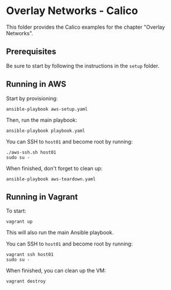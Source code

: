 # Overlay Networks - Calico

This folder provides the Calico examples for the chapter "Overlay Networks".

## Prerequisites

Be sure to start by following the instructions in the `setup` folder.

## Running in AWS

Start by provisioning:

```
ansible-playbook aws-setup.yaml
```

Then, run the main playbook:

```
ansible-playbook playbook.yaml
```

You can SSH to `host01` and become root by running:

```
./aws-ssh.sh host01
sudo su -
```

When finished, don't forget to clean up:

```
ansible-playbook aws-teardown.yaml
```

## Running in Vagrant

To start:

```
vagrant up
```

This will also run the main Ansible playbook.

You can SSH to `host01` and become root by running:

```
vagrant ssh host01
sudo su -
```

When finished, you can clean up the VM:

```
vagrant destroy
```
